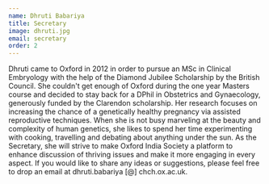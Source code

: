 ```yaml
---
name: Dhruti Babariya
title: Secretary
image: dhruti.jpg
email: secretary
order: 2
---
```


Dhruti came to Oxford in 2012 in order to pursue an MSc in Clinical Embryology with the help of the Diamond Jubilee Scholarship by the British Council. She couldn't get enough of Oxford during the one year Masters course and decided to stay back for a DPhil in Obstetrics and Gynaecology, generously funded by the Clarendon scholarship. Her research focuses on increasing the chance of a genetically healthy pregnancy via assisted reproductive techniques. When she is not busy marveling at the beauty and complexity of human genetics, she likes to spend her time experimenting with cooking, travelling and debating about anything under the sun. As the Secretary, she will strive to make Oxford India Society a platform to enhance discussion of thriving issues and make it more engaging in every aspect. If you would like to share any ideas or suggestions, please feel free to drop an email at dhruti.babariya [@] chch.ox.ac.uk.

